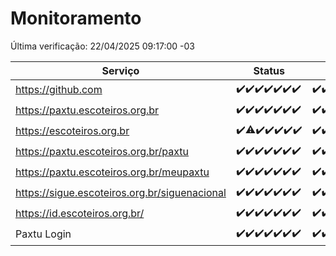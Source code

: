 # Monitoramento

Última verificação: 22/04/2025 09:17:00 -03

|Serviço|Status|Últimas 24h|
|---|---|---|
|https://github.com|<span title="2025-04-15: OK=23">✔️</span><span title="2025-04-16: OK=23">✔️</span><span title="2025-04-17: OK=23">✔️</span><span title="2025-04-18: OK=23">✔️</span><span title="2025-04-19: OK=23">✔️</span><span title="2025-04-20: OK=23">✔️</span><span title="2025-04-21: OK=12">✔️</span>|<span title="21/04/2025 10:19:00 -03 : 200">✔️</span><span title="21/04/2025 11:08:00 -03 : 200">✔️</span><span title="21/04/2025 12:09:00 -03 : 200">✔️</span><span title="21/04/2025 13:10:00 -03 : 200">✔️</span><span title="21/04/2025 14:07:00 -03 : 200">✔️</span><span title="21/04/2025 15:12:00 -03 : 200">✔️</span><span title="21/04/2025 16:07:00 -03 : 200">✔️</span><span title="21/04/2025 17:10:00 -03 : 200">✔️</span><span title="21/04/2025 18:08:00 -03 : 200">✔️</span><span title="21/04/2025 19:08:00 -03 : 200">✔️</span><span title="21/04/2025 20:08:00 -03 : 200">✔️</span><span title="21/04/2025 21:45:00 -03 : 200">✔️</span><span title="21/04/2025 23:21:00 -03 : 200">✔️</span><span title="22/04/2025 00:29:00 -03 : 200">✔️</span><span title="22/04/2025 01:11:00 -03 : 200">✔️</span><span title="22/04/2025 02:10:00 -03 : 200">✔️</span><span title="22/04/2025 03:13:00 -03 : 200">✔️</span><span title="22/04/2025 04:09:00 -03 : 200">✔️</span><span title="22/04/2025 05:13:00 -03 : 200">✔️</span><span title="22/04/2025 06:10:00 -03 : 200">✔️</span><span title="22/04/2025 07:10:00 -03 : 200">✔️</span><span title="22/04/2025 08:08:00 -03 : 200">✔️</span><span title="22/04/2025 09:17:00 -03 : 200">✔️</span>|
|https://paxtu.escoteiros.org.br|<span title="2025-04-15: OK=23">✔️</span><span title="2025-04-16: OK=23">✔️</span><span title="2025-04-17: OK=23">✔️</span><span title="2025-04-18: OK=23">✔️</span><span title="2025-04-19: OK=23">✔️</span><span title="2025-04-20: OK=23">✔️</span><span title="2025-04-21: OK=11">✔️</span>|<span title="21/04/2025 09:17:00 -03 : 200">✔️</span><span title="21/04/2025 10:19:00 -03 : 200">✔️</span><span title="21/04/2025 11:08:00 -03 : 200">✔️</span><span title="21/04/2025 12:09:00 -03 : 200">✔️</span><span title="21/04/2025 13:10:00 -03 : 200">✔️</span><span title="21/04/2025 14:07:00 -03 : 200">✔️</span><span title="21/04/2025 15:12:00 -03 : 200">✔️</span><span title="21/04/2025 16:07:00 -03 : 200">✔️</span><span title="21/04/2025 17:10:00 -03 : 200">✔️</span><span title="21/04/2025 18:08:00 -03 : 200">✔️</span><span title="21/04/2025 19:08:00 -03 : 200">✔️</span><span title="21/04/2025 20:08:00 -03 : 200">✔️</span><span title="21/04/2025 21:45:00 -03 : 200">✔️</span><span title="21/04/2025 23:21:00 -03 : 200">✔️</span><span title="22/04/2025 00:29:00 -03 : 200">✔️</span><span title="22/04/2025 01:11:00 -03 : 200">✔️</span><span title="22/04/2025 02:10:00 -03 : 200">✔️</span><span title="22/04/2025 03:13:00 -03 : 200">✔️</span><span title="22/04/2025 04:09:00 -03 : 200">✔️</span><span title="22/04/2025 05:13:00 -03 : 200">✔️</span><span title="22/04/2025 06:10:00 -03 : 200">✔️</span><span title="22/04/2025 07:10:00 -03 : 200">✔️</span><span title="22/04/2025 08:08:00 -03 : 200">✔️</span><span title="22/04/2025 09:17:00 -03 : 200">✔️</span>|
|https://escoteiros.org.br|<span title="2025-04-15: OK=23">✔️</span><span title="2025-04-16: OK=22, Falhas=1">⚠️</span><span title="2025-04-17: OK=23">✔️</span><span title="2025-04-18: OK=23">✔️</span><span title="2025-04-19: OK=23">✔️</span><span title="2025-04-20: OK=23">✔️</span><span title="2025-04-21: OK=11">✔️</span>|<span title="21/04/2025 09:17:00 -03 : 200">✔️</span><span title="21/04/2025 10:19:00 -03 : 200">✔️</span><span title="21/04/2025 11:08:00 -03 : 200">✔️</span><span title="21/04/2025 12:09:00 -03 : 200">✔️</span><span title="21/04/2025 13:10:00 -03 : 200">✔️</span><span title="21/04/2025 14:07:00 -03 : 200">✔️</span><span title="21/04/2025 15:12:00 -03 : 200">✔️</span><span title="21/04/2025 16:07:00 -03 : 200">✔️</span><span title="21/04/2025 17:10:00 -03 : 200">✔️</span><span title="21/04/2025 18:08:00 -03 : 200">✔️</span><span title="21/04/2025 19:08:00 -03 : 200">✔️</span><span title="21/04/2025 20:08:00 -03 : 200">✔️</span><span title="21/04/2025 21:45:00 -03 : 200">✔️</span><span title="21/04/2025 23:21:00 -03 : 200">✔️</span><span title="22/04/2025 00:29:00 -03 : 200">✔️</span><span title="22/04/2025 01:11:00 -03 : 200">✔️</span><span title="22/04/2025 02:10:00 -03 : 200">✔️</span><span title="22/04/2025 03:13:00 -03 : 200">✔️</span><span title="22/04/2025 04:09:00 -03 : 200">✔️</span><span title="22/04/2025 05:13:00 -03 : 200">✔️</span><span title="22/04/2025 06:10:00 -03 : 200">✔️</span><span title="22/04/2025 07:10:00 -03 : 200">✔️</span><span title="22/04/2025 08:08:00 -03 : 200">✔️</span><span title="22/04/2025 09:17:00 -03 : 200">✔️</span>|
|https://paxtu.escoteiros.org.br/paxtu|<span title="2025-04-15: OK=23">✔️</span><span title="2025-04-16: OK=23">✔️</span><span title="2025-04-17: OK=23">✔️</span><span title="2025-04-18: OK=23">✔️</span><span title="2025-04-19: OK=23">✔️</span><span title="2025-04-20: OK=23">✔️</span><span title="2025-04-21: OK=11">✔️</span>|<span title="21/04/2025 09:17:00 -03 : 200">✔️</span><span title="21/04/2025 10:19:00 -03 : 200">✔️</span><span title="21/04/2025 11:08:00 -03 : 200">✔️</span><span title="21/04/2025 12:09:00 -03 : 200">✔️</span><span title="21/04/2025 13:10:00 -03 : 200">✔️</span><span title="21/04/2025 14:07:00 -03 : 200">✔️</span><span title="21/04/2025 15:12:00 -03 : 200">✔️</span><span title="21/04/2025 16:07:00 -03 : 200">✔️</span><span title="21/04/2025 17:10:00 -03 : 200">✔️</span><span title="21/04/2025 18:08:00 -03 : 200">✔️</span><span title="21/04/2025 19:08:00 -03 : 200">✔️</span><span title="21/04/2025 20:08:00 -03 : 200">✔️</span><span title="21/04/2025 21:45:00 -03 : 200">✔️</span><span title="21/04/2025 23:21:00 -03 : 200">✔️</span><span title="22/04/2025 00:29:00 -03 : 200">✔️</span><span title="22/04/2025 01:11:00 -03 : 200">✔️</span><span title="22/04/2025 02:10:00 -03 : 200">✔️</span><span title="22/04/2025 03:13:00 -03 : 200">✔️</span><span title="22/04/2025 04:09:00 -03 : 200">✔️</span><span title="22/04/2025 05:13:00 -03 : 200">✔️</span><span title="22/04/2025 06:10:00 -03 : 200">✔️</span><span title="22/04/2025 07:10:00 -03 : 200">✔️</span><span title="22/04/2025 08:08:00 -03 : 200">✔️</span><span title="22/04/2025 09:17:00 -03 : 200">✔️</span>|
|https://paxtu.escoteiros.org.br/meupaxtu|<span title="2025-04-15: OK=23">✔️</span><span title="2025-04-16: OK=23">✔️</span><span title="2025-04-17: OK=23">✔️</span><span title="2025-04-18: OK=23">✔️</span><span title="2025-04-19: OK=23">✔️</span><span title="2025-04-20: OK=23">✔️</span><span title="2025-04-21: OK=11">✔️</span>|<span title="21/04/2025 09:17:00 -03 : 200">✔️</span><span title="21/04/2025 10:19:00 -03 : 200">✔️</span><span title="21/04/2025 11:08:00 -03 : 200">✔️</span><span title="21/04/2025 12:09:00 -03 : 200">✔️</span><span title="21/04/2025 13:10:00 -03 : 200">✔️</span><span title="21/04/2025 14:07:00 -03 : 200">✔️</span><span title="21/04/2025 15:12:00 -03 : 200">✔️</span><span title="21/04/2025 16:07:00 -03 : 200">✔️</span><span title="21/04/2025 17:10:00 -03 : 200">✔️</span><span title="21/04/2025 18:08:00 -03 : 200">✔️</span><span title="21/04/2025 19:08:00 -03 : 200">✔️</span><span title="21/04/2025 20:08:00 -03 : 200">✔️</span><span title="21/04/2025 21:45:00 -03 : 200">✔️</span><span title="21/04/2025 23:21:00 -03 : 200">✔️</span><span title="22/04/2025 00:29:00 -03 : 200">✔️</span><span title="22/04/2025 01:11:00 -03 : 200">✔️</span><span title="22/04/2025 02:10:00 -03 : 200">✔️</span><span title="22/04/2025 03:13:00 -03 : 200">✔️</span><span title="22/04/2025 04:09:00 -03 : 200">✔️</span><span title="22/04/2025 05:13:00 -03 : 200">✔️</span><span title="22/04/2025 06:10:00 -03 : 200">✔️</span><span title="22/04/2025 07:10:00 -03 : 200">✔️</span><span title="22/04/2025 08:08:00 -03 : 200">✔️</span><span title="22/04/2025 09:17:00 -03 : 200">✔️</span>|
|https://sigue.escoteiros.org.br/siguenacional|<span title="2025-04-15: OK=23">✔️</span><span title="2025-04-16: OK=23">✔️</span><span title="2025-04-17: OK=23">✔️</span><span title="2025-04-18: OK=23">✔️</span><span title="2025-04-19: OK=23">✔️</span><span title="2025-04-20: OK=23">✔️</span><span title="2025-04-21: OK=11">✔️</span>|<span title="21/04/2025 09:17:00 -03 : 200">✔️</span><span title="21/04/2025 10:19:00 -03 : 200">✔️</span><span title="21/04/2025 11:08:00 -03 : 200">✔️</span><span title="21/04/2025 12:09:00 -03 : 200">✔️</span><span title="21/04/2025 13:10:00 -03 : 200">✔️</span><span title="21/04/2025 14:07:00 -03 : 200">✔️</span><span title="21/04/2025 15:12:00 -03 : 200">✔️</span><span title="21/04/2025 16:07:00 -03 : 200">✔️</span><span title="21/04/2025 17:10:00 -03 : 200">✔️</span><span title="21/04/2025 18:08:00 -03 : 200">✔️</span><span title="21/04/2025 19:08:00 -03 : 200">✔️</span><span title="21/04/2025 20:08:00 -03 : 200">✔️</span><span title="21/04/2025 21:45:00 -03 : 200">✔️</span><span title="21/04/2025 23:21:00 -03 : 200">✔️</span><span title="22/04/2025 00:29:00 -03 : 200">✔️</span><span title="22/04/2025 01:11:00 -03 : 200">✔️</span><span title="22/04/2025 02:10:00 -03 : 200">✔️</span><span title="22/04/2025 03:13:00 -03 : 200">✔️</span><span title="22/04/2025 04:09:00 -03 : 200">✔️</span><span title="22/04/2025 05:13:00 -03 : 200">✔️</span><span title="22/04/2025 06:10:00 -03 : 200">✔️</span><span title="22/04/2025 07:10:00 -03 : 200">✔️</span><span title="22/04/2025 08:08:00 -03 : 200">✔️</span><span title="22/04/2025 09:17:00 -03 : 200">✔️</span>|
|https://id.escoteiros.org.br/|<span title="2025-04-15: OK=23">✔️</span><span title="2025-04-16: OK=23">✔️</span><span title="2025-04-17: OK=23">✔️</span><span title="2025-04-18: OK=23">✔️</span><span title="2025-04-19: OK=23">✔️</span><span title="2025-04-20: OK=23">✔️</span><span title="2025-04-21: OK=11">✔️</span>|<span title="21/04/2025 09:17:00 -03 : 200">✔️</span><span title="21/04/2025 10:19:00 -03 : 200">✔️</span><span title="21/04/2025 11:08:00 -03 : 200">✔️</span><span title="21/04/2025 12:09:00 -03 : 200">✔️</span><span title="21/04/2025 13:10:00 -03 : 200">✔️</span><span title="21/04/2025 14:07:00 -03 : 200">✔️</span><span title="21/04/2025 15:12:00 -03 : 200">✔️</span><span title="21/04/2025 16:07:00 -03 : 200">✔️</span><span title="21/04/2025 17:10:00 -03 : 200">✔️</span><span title="21/04/2025 18:08:00 -03 : 200">✔️</span><span title="21/04/2025 19:09:00 -03 : 200">✔️</span><span title="21/04/2025 20:08:00 -03 : 200">✔️</span><span title="21/04/2025 21:45:00 -03 : 200">✔️</span><span title="21/04/2025 23:21:00 -03 : 200">✔️</span><span title="22/04/2025 00:29:00 -03 : 200">✔️</span><span title="22/04/2025 01:11:00 -03 : 200">✔️</span><span title="22/04/2025 02:10:00 -03 : 200">✔️</span><span title="22/04/2025 03:13:00 -03 : 200">✔️</span><span title="22/04/2025 04:09:00 -03 : 200">✔️</span><span title="22/04/2025 05:13:00 -03 : 200">✔️</span><span title="22/04/2025 06:10:00 -03 : 200">✔️</span><span title="22/04/2025 07:10:00 -03 : 200">✔️</span><span title="22/04/2025 08:08:00 -03 : 200">✔️</span><span title="22/04/2025 09:17:00 -03 : 200">✔️</span>|
|Paxtu Login|<span title="2025-04-15: OK=23">✔️</span><span title="2025-04-16: OK=23">✔️</span><span title="2025-04-17: OK=23">✔️</span><span title="2025-04-18: OK=23">✔️</span><span title="2025-04-19: OK=23">✔️</span><span title="2025-04-20: OK=23">✔️</span><span title="2025-04-21: OK=11">✔️</span>|<span title="21/04/2025 09:17:00 -03 : 200">✔️</span><span title="21/04/2025 10:19:00 -03 : 200">✔️</span><span title="21/04/2025 11:08:00 -03 : 200">✔️</span><span title="21/04/2025 12:09:00 -03 : 200">✔️</span><span title="21/04/2025 13:10:00 -03 : 200">✔️</span><span title="21/04/2025 14:07:00 -03 : 200">✔️</span><span title="21/04/2025 15:12:00 -03 : 200">✔️</span><span title="21/04/2025 16:07:00 -03 : 200">✔️</span><span title="21/04/2025 17:10:00 -03 : 200">✔️</span><span title="21/04/2025 18:08:00 -03 : 200">✔️</span><span title="21/04/2025 19:09:00 -03 : 200">✔️</span><span title="21/04/2025 20:08:00 -03 : 200">✔️</span><span title="21/04/2025 21:45:00 -03 : 200">✔️</span><span title="21/04/2025 23:21:00 -03 : 200">✔️</span><span title="22/04/2025 00:29:00 -03 : 200">✔️</span><span title="22/04/2025 01:11:00 -03 : 200">✔️</span><span title="22/04/2025 02:10:00 -03 : 200">✔️</span><span title="22/04/2025 03:13:00 -03 : 200">✔️</span><span title="22/04/2025 04:09:00 -03 : 200">✔️</span><span title="22/04/2025 05:13:00 -03 : 200">✔️</span><span title="22/04/2025 06:10:00 -03 : 200">✔️</span><span title="22/04/2025 07:10:00 -03 : 200">✔️</span><span title="22/04/2025 08:08:00 -03 : 200">✔️</span><span title="22/04/2025 09:17:00 -03 : 200">✔️</span>|
